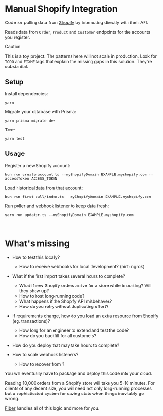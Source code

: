 # Manual Shopify Integration

Code for pulling data from [Shopify](https://dev.shopify.com) by interacting directly with their API.

Reads data from `Order`, `Product` and `Customer` endpoints for the accounts you register.

> [!CAUTION]
> This is a toy project. The patterns here will not scale in production. Look
> for `TODO` and `FIXME` tags that explain the missing gaps in this solution.
> They're substantial.

## Setup

Install dependencies:

`yarn`

Migrate your database with Prisma:

`yarn prisma migrate dev`

Test:

`yarn test`

## Usage

Register a new Shopify account:

`bun run create-account.ts --myShopifyDomain EXAMPLE.myshopify.com --accessToken ACCESS_TOKEN`

Load historical data from that account:

`bun run first-pull/index.ts --myShopifyDomain EXAMPLE.myshopify.com`

Run poller and webhook listener to keep data fresh:

`yarn run updater.ts --myShopifyDomain EXAMPLE.myshopify.com`

<br />

# What's missing

- How to test this locally?
  - How to receive webhooks for local development? (hint: ngrok)
- What if the first import takes several hours to complete?
  - What if new Shopify orders arrive for a store while importing? Will they show up?
  - How to host long-running code?
  - What happens if the Shopify API misbehaves?
  - How do you retry without duplicating effort?
- If requirements change, how do you load an extra resource from Shopify (eg. transactions)?

  - How long for an engineer to extend and test the code?
  - How do you backfill for all customers?

- How do you deploy that may take hours to complete?
- How to scale webhook listeners?
  - How to recover from ?

You will eventually have to package and deploy this code into your cloud.

Reading 10,000 orders from a Shopify store will take you 5-10 minutes. For
clients of any decent size, you will need not only long-running processes but a
sophisticated system for saving state when things inevitably go wrong.

[Fiber](https://fiber.dev) handles all of this logic and more for you.
